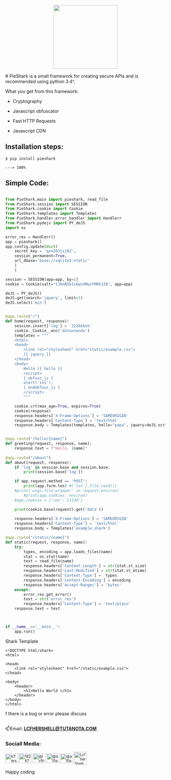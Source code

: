 <p align="center">
	<img src="https://user-images.githubusercontent.com/41547742/195372022-4e48d086-7af3-4f5a-a871-72522f3bde9b.jpg" width=200px height=200px>
</p>
# PieShark is a small framework for creating secure APIs and is recommended using python 3.4^.

What you get from this framework:

- Cryptography

- Javascript obfuscator

- Fast HTTP Requests

- Javascript CDN

## Installation steps:
```console
$ pip install pieshark

---> 100%
```
## Simple Code:
```Python hl_lines="4  9-12  25-27"

from PieShark.main import pieshark, read_file
from PieShark.session import SESSION
from PieShark.cookie import Cookie
from PieShark.templates import Templates
from PieShark.handler.error_handler import Handlerr
from PieShark.pydejs import PY_deJS
import os

error_res = Handlerr()
app = pieshark()
app.config.update(dict(
	secret_key = 'qxn203jsj02',
	session_permanent=True,
	url_dbase='base://sqlite3:static'
	)
	)

session = SESSION(app=app, by=1)
cookie = Cookie(salt="tJHnN5b1i6wvXMwzYMRk128", app=app)

deJS = PY_deJS()
deJS.get(search='jquery', limit=1)
deJS.select('min')


@app.route("/")
def home(request, response):
	session.insert['log'] = '222kkknk'
	cookie._Cookie__enc('data=nanda')
	templates = """
	<html>
	<head>
	    <link rel="stylesheet" href="static/example.css">
	    {{ jquery }}
	</head>
	<body>
		Hello {{ hello }}
		<script>
		{ obfusc_js }
		alert('sss');
		{ endobfusc_js }
		</script>
		"""

	cookie.crt(max_age=True, expires=True)
	cookie(response)
	response.headers['X-Frame-Options'] = 'SAMEORIGIN'
	response.headers['Content-Type'] = 'text/html'
	response.body = Templates(templates, hello="papa", jquery=deJS.script)


@app.route("/hello/{name}")
def greeting(request, response, name):
    response.text = f"Hello, {name}"
    
@app.route("/about")
def about(request, response):
	if 'log' in session.base and session.base:
		print(session.base['log'])

	if app.request.method == 'POST':
		print(app.form.tex) #['tex'].file.read())
	#print('wsgi.file_wrapper' in request.environ)
		#print(app.cookies._environ)
	#app.cookies = {'sex':'111dd'}

	print(cookie.base(request).get('data'))
	
	response.headers['X-Frame-Options'] = 'SAMEORIGIN'
	response.headers['Content-Type'] = 'text/html'
	response.body = Templates('example.shark')

@app.route("/static/{name}")
def static(request, response, name):
	try:
		types, encoding = app.loads_files(name)
		stat = os.stat(name)
		text = read_file(name)
		response.headers['Content-Length'] = str(stat.st_size) 
		response.headers['Last-Modified'] = str(stat.st_mtime)
		response.headers['Content-Type'] =  types
		response.headers['Content-Encoding'] = encoding
		response.headers['Accept-Ranges'] = 'bytes'
	except:
		error_res.get_error()
		text = str('error_res')
		response.headers['Content-Type'] = 'text/plain'
	response.text = text



if __name__=='__main__':
	app.run()

```
Shark Template
```
<!DOCTYPE html/shark>
<html>

<head>
    <link rel="stylesheet" href="/static/example.css">
</head>

<body>
    <header>
        <h1>Hello World </h1>
    </header>
</body>
</html>
```


f there is a bug or error please discuss
## 
📫Email: **LCFHERSHELL@TUTANOTA.COM**
<h3 align="left">Sociall Media:</h3>
<p align="left">
  <small>
    <a href="https://twitter.com/lcfershell" target="blank"><img align="center" src="https://raw.githubusercontent.com/rahuldkjain/github-profile-readme-generator/master/src/images/icons/Social/twitter.svg" alt="lcfershell" height="30" width="40" /></a>
    <a href="https://stackoverflow.com/users/18267661" target="blank"><img align="center" src="https://raw.githubusercontent.com/rahuldkjain/github-profile-readme-generator/master/src/images/icons/Social/stack-overflow.svg" alt="18267661" height="30" width="40" /></a>
    <a href="https://instagram.com/@lcfhershell" target="blank"><img align="center" src="https://raw.githubusercontent.com/rahuldkjain/github-profile-readme-generator/master/src/images/icons/Social/instagram.svg" alt="@lcfhershell" height="30" width="40" /></a>
    <a href="https://medium.com/@alfiandecker2" target="blank"><img align="center" src="https://raw.githubusercontent.com/rahuldkjain/github-profile-readme-generator/master/src/images/icons/Social/medium.svg" alt="@alfiandecker2" height="30" width="40" /></a>
    <a href="https://www.hackerrank.com/@alfiandecker2" target="blank"><img align="center" src="https://raw.githubusercontent.com/rahuldkjain/github-profile-readme-generator/master/src/images/icons/Social/hackerrank.svg" alt="@alfiandecker2" height="30" width="40" /></a>
    <a href="https://github.com/LcfherShell" target="blank"><img align="center" src="https://cdn.jsdelivr.net/npm/simple-icons@3.0.1/icons/github.svg" alt="LcfherShell" height="40" width="40"/></a>
 </small>
</p>
Happy coding

